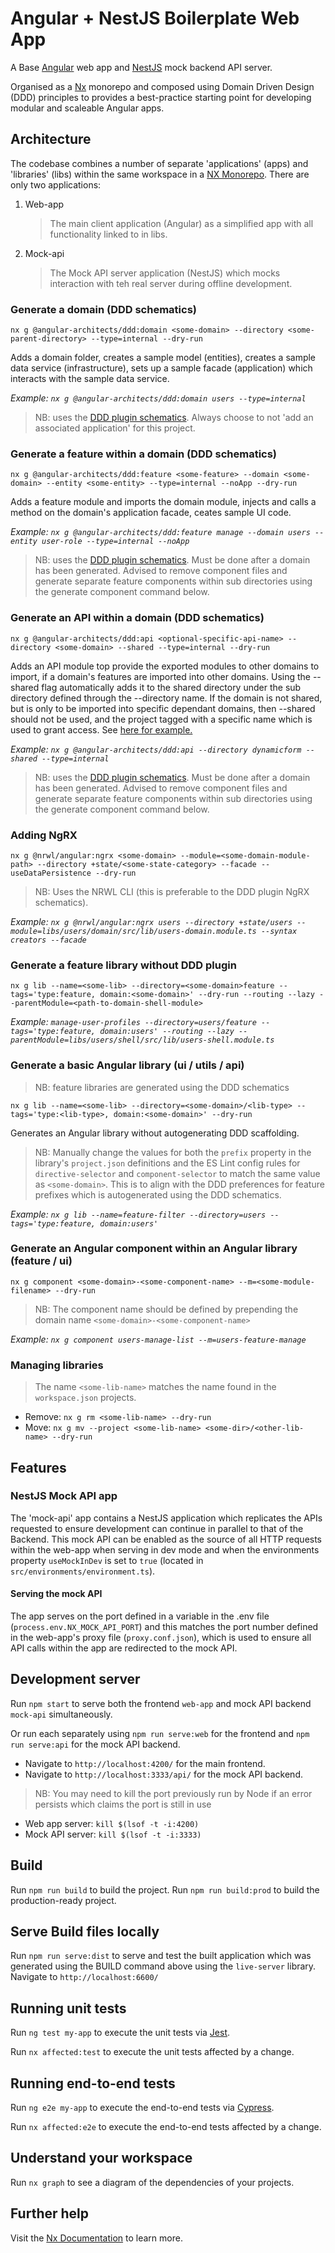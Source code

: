 # Angular + NestJS Boilerplate Web App

A Base [Angular](https://angular.io) web app and [NestJS](https://docs.nestjs.com/) mock backend API server.

Organised as a [Nx](https://nx.dev) monorepo and composed using Domain Driven Design (DDD) principles to provides a best-practice starting point for developing modular and scaleable Angular apps.

## Architecture

The codebase combines a number of separate 'applications' (apps) and 'libraries' (libs) within the same workspace in a [NX Monorepo](https://nx.dev). There are only two applications:

1. Web-app

   > The main client application (Angular) as a simplified app with all functionality linked to in libs.

2. Mock-api
   > The Mock API server application (NestJS) which mocks interaction with teh real server during offline development.

### Generate a domain (DDD schematics)

`nx g @angular-architects/ddd:domain <some-domain> --directory <some-parent-directory> --type=internal --dry-run`

Adds a domain folder, creates a sample model (entities), creates a sample data service (infrastructure), sets up a sample facade (application) which interacts with the sample data service.

_Example: `nx g @angular-architects/ddd:domain users --type=internal`_

> NB: uses the [DDD plugin schematics](https://github.com/angular-architects/nx-ddd-plugin/blob/master/libs/ddd/README.md). Always choose to not 'add an associated application' for this project.

### Generate a feature within a domain (DDD schematics)

`nx g @angular-architects/ddd:feature <some-feature> --domain <some-domain> --entity <some-entity> --type=internal --noApp --dry-run`

Adds a feature module and imports the domain module, injects and calls a method on the domain's application facade, ceates sample UI code.

_Example: `nx g @angular-architects/ddd:feature manage --domain users --entity user-role --type=internal --noApp`_

> NB: uses the [DDD plugin schematics](https://github.com/angular-architects/nx-ddd-plugin/blob/master/libs/ddd/README.md). Must be done after a domain has been generated. Advised to remove component files and generate separate feature components within sub directories using the generate component command below.

### Generate an API within a domain (DDD schematics)

`nx g @angular-architects/ddd:api <optional-specific-api-name> --directory <some-domain> --shared --type=internal --dry-run`

Adds an API module top provide the exported modules to other domains to import, if a domain's features are imported into other domains. Using the --shared flag automatically adds it to the shared directory under the sub directory defined through the --directory name. If the domain is not shared, but is only to be imported into specific dependant domains, then --shared should not be used, and the project tagged with a specific name which is used to grant access. See [here for example.](https://www.angulararchitects.io/aktuelles/sustainable-angular-architectures-2/#:~:text=Access%20to%20APIs%20such%20as%20catalog%2Dapi)

_Example: `nx g @angular-architects/ddd:api --directory dynamicform --shared --type=internal`_

> NB: uses the [DDD plugin schematics](https://github.com/angular-architects/nx-ddd-plugin/blob/master/libs/ddd/README.md). Must be done after a domain has been generated. Advised to remove component files and generate separate feature components within sub directories using the generate component command below.

### Adding NgRX

`nx g @nrwl/angular:ngrx <some-domain> --module=<some-domain-module-path> --directory +state/<some-state-category> --facade --useDataPersistence --dry-run`

> NB: Uses the NRWL CLI (this is preferable to the DDD plugin NgRX schematics).

_Example: `nx g @nrwl/angular:ngrx users --directory +state/users --module=libs/users/domain/src/lib/users-domain.module.ts --syntax creators --facade`_

### Generate a feature library without DDD plugin

`nx g lib --name=<some-lib> --directory=<some-domain>feature --tags='type:feature, domain:<some-domain>' --dry-run --routing --lazy --parentModule=<path-to-domain-shell-module>`

_Example: `manage-user-profiles --directory=users/feature --tags='type:feature, domain:users' --routing --lazy --parentModule=libs/users/shell/src/lib/users-shell.module.ts`_

### Generate a basic Angular library (ui / utils / api)

> NB: feature libraries are generated using the DDD schematics

`nx g lib --name=<some-lib> --directory=<some-domain>/<lib-type> --tags='type:<lib-type>, domain:<some-domain>' --dry-run`

Generates an Angular library without autogenerating DDD scaffolding.

> NB: Manually change the values for both the `prefix` property in the library's `project.json` definitions and the ES Lint config rules for `directive-selector` and `component-selector` to match the same value as `<some-domain>`. This is to align with the DDD preferences for feature prefixes which is autogenerated using the DDD schematics.

_Example: `nx g lib --name=feature-filter --directory=users --tags='type:feature, domain:users'`_

### Generate an Angular component within an Angular library (feature / ui)

`nx g component <some-domain>-<some-component-name> --m=<some-module-filename> --dry-run`

> NB: The component name should be defined by prepending the domain name `<some-domain>-<some-component-name>`

_Example: `nx g component users-manage-list --m=users-feature-manage`_

### Managing libraries

> The name `<some-lib-name>` matches the name found in the `workspace.json` projects.

- Remove: `nx g rm <some-lib-name> --dry-run`
- Move: `nx g mv --project <some-lib-name> <some-dir>/<other-lib-name> --dry-run`

## Features

### NestJS Mock API app

The 'mock-api' app contains a NestJS application which replicates the APIs requested to ensure development can continue in parallel to that of the Backend. This mock API can be enabled as the source of all HTTP requests within the web-app when serving in dev mode and when the environments property `useMockInDev` is set to `true` (located in `src/environments/environment.ts`).

#### Serving the mock API

The app serves on the port defined in a variable in the .env file (`process.env.NX_MOCK_API_PORT`) and this matches the port number defined in the web-app's proxy file (`proxy.conf.json`), which is used to ensure all API calls within the app are redirected to the mock API.

## Development server

Run `npm start` to serve both the frontend `web-app` and mock API backend `mock-api` simultaneously.

Or run each separately using `npm run serve:web` for the frontend and `npm run serve:api` for the mock API backend.

- Navigate to `http://localhost:4200/` for the main frontend.
- Navigate to `http://localhost:3333/api/` for the mock API backend.

> NB: You may need to kill the port previously run by Node if an error persists which claims the port is still in use

- Web app server: `kill $(lsof -t -i:4200)`
- Mock API server: `kill $(lsof -t -i:3333)`

## Build

Run `npm run build` to build the project.
Run `npm run build:prod` to build the production-ready project.

## Serve Build files locally

Run `npm run serve:dist` to serve and test the built application which was generated using the BUILD command above using the `live-server` library. Navigate to `http://localhost:6600/`

## Running unit tests

Run `ng test my-app` to execute the unit tests via [Jest](https://jestjs.io).

Run `nx affected:test` to execute the unit tests affected by a change.

## Running end-to-end tests

Run `ng e2e my-app` to execute the end-to-end tests via [Cypress](https://www.cypress.io).

Run `nx affected:e2e` to execute the end-to-end tests affected by a change.

## Understand your workspace

Run `nx graph` to see a diagram of the dependencies of your projects.

## Further help

Visit the [Nx Documentation](https://nx.dev/angular) to learn more.
